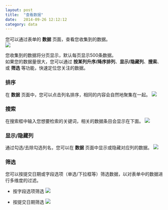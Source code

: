 ```yaml
---
layout: post
title:  "查看数据"
date:   2014-09-26 12:12:12
category: data
---
```


您可以通过表单的 **数据** 页面，查看您收集到的数据。  
	![](http://jinshuju-help-pics.b0.upaiyun.com/images/data-index.png)

您收集到的数据将分页显示，默认每页显示500条数据。  
如果您的数据量很大，您可以通过 **按某列升序/降序排列**、**显示/隐藏列**、**搜索**、或 **筛选** 等功能，快速定位您关注的数据。

### 排序

在 **数据** 页面中，您可以点击列名排序，相同的内容会自然地聚集在一起。
	![](http://jinshuju-help-pics.b0.upaiyun.com/images/data-order.png)

### 搜索

在搜索框中输入您想要检索的关键词，相关的数据条目会显示在下面。
	![](http://jinshuju-help-pics.b0.upaiyun.com/images/data-search.png)

<h3 id="show_hide_col">显示/隐藏列</h3>

通过勾选/去除勾选列名，您可以在 **数据** 页面中显示或隐藏对应列的数据。
	![](http://jinshuju-help-pics.b0.upaiyun.com/images/data-show_hidden_col.png)

### 筛选

您可以按提交日期或字段选项（单选/下拉框等）筛选数据，以对表单中的数据进行多维度的过滤。

* 按字段选项筛选
	![](http://jinshuju-help-pics.b0.upaiyun.com/images/data-filter_col.png)

* 按提交日期筛选
	![](http://jinshuju-help-pics.b0.upaiyun.com/images/data-filter_date.png)
